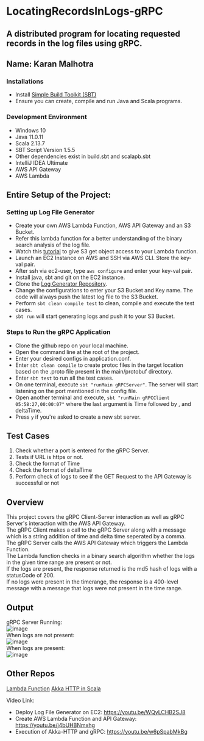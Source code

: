 # LocatingRecordsInLogs-gRPC
A distributed program for locating requested records in the log files using gRPC.
---
Name: Karan Malhotra
---

### Installations
+ Install [Simple Build Toolkit (SBT)](https://www.scala-sbt.org/1.x/docs/index.html)
+ Ensure you can create, compile and run Java and Scala programs.

### Development Environment
+ Windows 10
+ Java 11.0.11
+ Scala 2.13.7
+ SBT Script Version 1.5.5
+ Other dependencies exist in build.sbt and scalapb.sbt
+ IntelliJ IDEA Ultimate
+ AWS API Gateway
+ AWS Lambda

## Entire Setup of the Project:
### Setting up Log File Generator
- Create your own AWS Lambda Function, AWS API Gateway and an S3 Bucket.
- Refer this lambda function for a better understanding of the binary search analysis of the log file.
- Watch this [tutorial](https://www.youtube.com/watch?v=MgQDeKwTnDQ&feature=youtu.be) to give S3 get object access to your Lambda function.
- Launch an EC2 Instance on AWS and SSH via AWS CLI. Store the key-val pair.
- After ssh via ec2-user, type `aws configure` and enter your key-val pair.
- Install java, sbt and git on the EC2 instance.
- Clone the [Log Generator Repository](https://github.com/karanmalh0tra/LogFileGenerator).
- Change the configurations to enter your S3 Bucket and Key name. The code will always push the latest log file to the S3 Bucket.
- Perform `sbt clean compile test` to clean, compile and execute the test cases.
- `sbt run` will start generating logs and push it to your S3 Bucket.

### Steps to Run the gRPC Application
- Clone the github repo on your local machine.
- Open the command line at the root of the project.
- Enter your desired configs in application.conf.
- Enter `sbt clean compile` to create protoc files in the target location based on the .proto file present in the main/protobuf directory.
- Enter `sbt test` to run all the test cases.
- On one terminal, execute `sbt "runMain gRPCServer"`. The server will start listening on the port mentioned in the config file.
- Open another terminal and execute, `sbt "runMain gRPCClient 05:58:27,00:00:07"` where the last argument is Time followed by , and deltaTime.
- Press `y` if you're asked to create a new sbt server.

## Test Cases
1. Check whether a port is entered for the gRPC Server.
2. Tests if URL is https or not.
3. Check the format of Time
4. Check the format of deltaTime
5. Perform check of logs to see if the GET Request to the API Gateway is successful or not

## Overview
This project covers the gRPC Client-Server interaction as well as gRPC Server's interaction with the AWS API Gateway. <br/>
The gRPC Client makes a call to the gRPC Server along with a message which is a string addition of time and delta time seperated by a comma. <br/>
The gRPC Server calls the AWS API Gateway which triggers the Lambda Function. <br/>
The Lambda function checks in a binary search algorithm whether the logs in the given time range are present or not. <br/>
If the logs are present, the response returned is the md5 hash of logs with a statusCode of 200. <br/>
If no logs were present in the timerange, the response is a 400-level message with a message that logs were not present in the time range.

## Output
gRPC Server Running: <br/>
![image](https://user-images.githubusercontent.com/22276682/140577537-e2fd76cc-0b4e-4bfc-8ebb-4d23672e8d9d.png)
<br/>
When logs are not present: <br/>
![image](https://user-images.githubusercontent.com/22276682/140577876-0b033d37-1eb7-4fbb-9acd-9fbf6c7c7240.png)
<br/>
When logs are present: <br/>
![image](https://user-images.githubusercontent.com/22276682/140577790-41623998-4ff5-4e51-a054-1034e5618313.png)
<br/>

## Other Repos
[Lambda Function](https://github.com/karanmalh0tra/BinarySearchOnLogs-AWSLambda)
[Akka HTTP in Scala](https://github.com/karanmalh0tra/LocateRecordsInLogs-AkkaHTTP)

Video Link:
- Deploy Log File Generator on EC2: https://youtu.be/WQyLCHB2SJ8
- Create AWS Lambda Function and API Gateway: https://youtu.be/j4bUHBNmxhg
- Execution of Akka-HTTP and gRPC: https://youtu.be/w6pSpabMkBg
